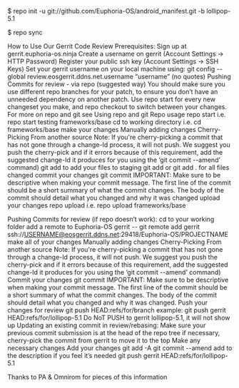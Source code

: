 $ repo init -u git://github.com/Euphoria-OS/android_manifest.git -b lollipop-5.1

$ repo sync

How to Use Our Gerrit Code Review
 Prerequisites:
Sign up at gerrit.euphoria-os.ninja
Create a username on gerrit (Account Settings -> HTTP Password)
Register your public ssh key (Account Settings -> SSH Keys)
Set your gerrit username on your local machine using: 
git config --global review.eosgerrit.ddns.net.username  “username” (no quotes)
Pushing Commits for review - via repo (suggested way)
You should make sure you use different repo branches for your patch, to ensure you don’t have an unneeded dependency on another patch. Use repo start for every new changeset you make, and repo checkout to switch between your changes. For more on repo and git see Using repo and git Repo usage
repo start <branch> <path to repo>
i.e. repo start testing frameworks/base
cd to working directory
i.e. cd frameworks/base
make your changes
Manually adding changes
Cherry-Picking From another source
Note: If you're cherry-picking a commit that has not gone through a change-Id process, it will not push. We suggest you push the cherry-pick and if it errors because of this requirement, add the suggested change-Id it produces for you using the ‘git commit --amend’ command)
git add to add your files to staging
git add <path to files changed> or git add . for all files changed
commit your changes
git commit
IMPORTANT: Make sure to be descriptive when making your commit message.  The first line of the commit should be a short summary of what the commit changes.  The body of the commit should detail what you changed and why it was changed
upload your changes
repo upload <project path>
i.e. repo upload frameworks/base

Pushing Commits for review (if repo doesn’t work):
cd to your working folder 
add a remote to Euphoria-OS gerrit -- git remote add gerrit ssh://USERNAME@eosgerrit.ddns.net:29418/Euphoria-OS/PROJECTNAME
make all of your changes
Manually adding changes
Cherry-Picking From another source
Note: If you're cherry-picking a commit that has not gone through a change-Id process, it will not push. We suggest you push the cherry-pick and if it errors because of this requirement, add the suggested change-Id it produces for you using the ‘git commit --amend’ command)
Commit your changes
git commit
IMPORTANT: Make sure to be descriptive when making your commit message.  The first line of the commit should be a short summary of what the commit changes.  The body of the commit should detail what you changed and why it was changed.
Push your changes for review
git push <remotenamehere> HEAD:refs/for/branch 
example:
git push gerrit HEAD:refs/for/lollipop-5.1
Do NoT PUSH to gerrit lollipop-5.1, it will not show up
Updating an existing commit in review/rebasing:
 Make sure your previous commit submission is at the head of the repo tree 
if necessary, cherry-pick the commit from gerrit to move it to the top
Make any necessary changes
Add your changes
git add -A
git commit --amend
add to the description if you feel it’s needed
git push gerrit HEAD:refs/for/lollipop-5.1



Thanks to PA & Omnirom for pieces of this information
